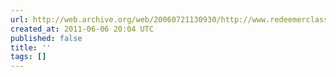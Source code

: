 ```yaml
---
url: http://web.archive.org/web/20060721130930/http://www.redeemerclassical.org/pdf/lost_tools.pdf
created_at: 2011-06-06 20:04 UTC
published: false
title: ''
tags: []
---
```



